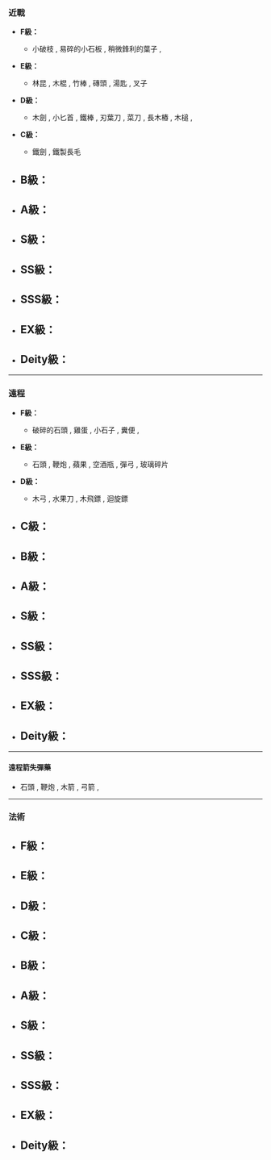 ### 近戰
- **F級：**
  - 小破枝 , 易碎的小石板 , 稍微鋒利的葉子 , 

- **E級：**
  - 林昆 , 木棍 , 竹棒 , 磚頭 , 湯匙 , 叉子

- **D級：**
  - 木劍 , 小匕首 , 鐵棒 , 刃葉刀 , 菜刀 , 長木樁 , 木槌 , 

- **C級：**
  - 鐵劍 , 鐵製長毛

- **B級：**
  - 

- **A級：**
  - 

- **S級：**
  - 

- **SS級：**
  - 

- **SSS級：**
  - 

- **EX級：**
  - 

- **Deity級：**
  - 

---

### 遠程
- **F級：**
  - 破碎的石頭 , 雞蛋 , 小石子 , 糞便 , 

- **E級：**
  - 石頭 , 鞭炮 , 蘋果 , 空酒瓶 , 彈弓 , 玻璃碎片

- **D級：**
  - 木弓 , 水果刀 , 木飛鏢 , 迴旋鏢

- **C級：**
  - 

- **B級：**
  - 

- **A級：**
  - 

- **S級：**
  - 

- **SS級：**
  - 

- **SSS級：**
  - 

- **EX級：**
  - 

- **Deity級：**
  - 

---

#### 遠程箭失彈藥
  - 石頭 , 鞭炮 , 木箭 , 弓箭 , 

---

### 法術
- **F級：**
  - 

- **E級：**
  - 

- **D級：**
  - 

- **C級：**
  - 

- **B級：**
  - 

- **A級：**
  - 

- **S級：**
  - 

- **SS級：**
  - 

- **SSS級：**
  - 

- **EX級：**
  - 

- **Deity級：**
  - 